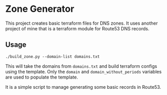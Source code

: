 # Zone Generator

This project creates basic terraform files for DNS zones. It uses another project of mine that is a terraform module for Route53 DNS records.

## Usage

```
./build_zone.py --domain-list domains.txt
```

This will take the domains from `domains.txt` and build terraform configs using the template. Only the `domain` and `domain_without_periods` variables are used to populate the template.

It is a simple script to manage generating some basic records in Route53.

